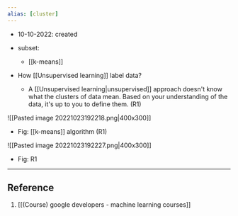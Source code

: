 ```yaml
---
alias: [cluster]
---
```


- 10-10-2022: created

- subset:
	- [[k-means]]

- How [[Unsupervised learning]] label data?
	- A [[Unsupervised learning|unsupervised]] approach doesn't know what the clusters of data mean. Based on your understanding of the data, it's up to you to define them.  (R1)


![[Pasted image 20221023192218.png|400x300]]
- Fig: [[k-means]] algorithm (R1)

![[Pasted image 20221023192227.png|400x300]]
- Fig: R1






---
## Reference

1. [[(Course) google developers - machine learning courses]]
